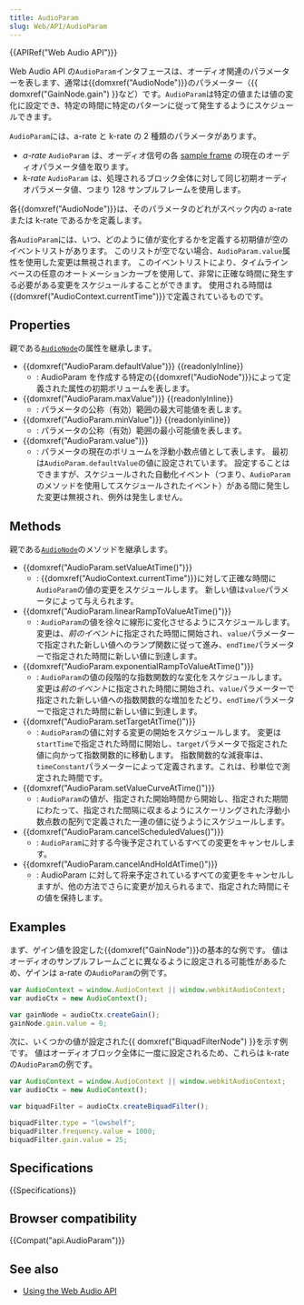 ```yaml
---
title: AudioParam
slug: Web/API/AudioParam
---
```


{{APIRef("Web Audio API")}}

Web Audio API の`AudioParam`インタフェースは、オーディオ関連のパラメーターを表します、通常は{{domxref("AudioNode")}}のパラメーター（{{ domxref("GainNode.gain") }}など）です。`AudioParam`は特定の値または値の変化に設定でき、特定の時間に特定のパターンに従って発生するようにスケジュールできます。

`AudioParam`には、a-rate と k-rate の 2 種類のパラメータがあります。

- _a-rate_ `AudioParam` は、オーディオ信号の各 [sample frame](/ja/docs/Web/API/Web_Audio_API/Basic_concepts_behind_Web_Audio_API#Audio_buffers.3A_frames.2C_samples_and_channels) の現在のオーディオパラメータ値を取ります。
- _k-rate_ `AudioParam` は、処理されるブロック全体に対して同じ初期オーディオパラメータ値、つまり 128 サンプルフレームを使用します。

各{{domxref("AudioNode")}}は、そのパラメータのどれがスペック内の a-rate または k-rate であるかを定義します。

各`AudioParam`には、いつ、どのように値が変化するかを定義する初期値が空のイベントリストがあります。 このリストが空でない場合、`AudioParam.value`属性を使用した変更は無視されます。 このイベントリストにより、タイムラインベースの任意のオートメーションカーブを使用して、非常に正確な時間に発生する必要がある変更をスケジュールすることができます。 使用される時間は{{domxref("AudioContext.currentTime")}}で定義されているものです。

## Properties

親である[`AudioNode`](/ja/docs/Web/API/AudioNode)の属性を継承します。

- {{domxref("AudioParam.defaultValue")}} {{readonlyInline}}
  - : AudioParam を作成する特定の{{domxref("AudioNode")}}によって定義された属性の初期ボリュームを表します。
- {{domxref("AudioParam.maxValue")}} {{readonlyInline}}
  - : パラメータの公称（有効）範囲の最大可能値を表します。
- {{domxref("AudioParam.minValue")}} {{readonlyinline}}
  - : パラメータの公称（有効）範囲の最小可能値を表します。
- {{domxref("AudioParam.value")}}
  - : パラメータの現在のボリュームを浮動小数点値として表します。 最初は`AudioParam.defaultValue`の値に設定されています。 設定することはできますが、スケジュールされた自動化イベント（つまり、`AudioParam`のメソッドを使用してスケジュールされたイベント）がある間に発生した変更は無視され、例外は発生しません。

## Methods

親である[`AudioNode`](/ja/docs/Web/API/AudioNode)のメソッドを継承します。

- {{domxref("AudioParam.setValueAtTime()")}}
  - : {{domxref("AudioContext.currentTime")}}に対して正確な時間に`AudioParam`の値の変更をスケジュールします。 新しい値は`value`パラメータによって与えられます。
- {{domxref("AudioParam.linearRampToValueAtTime()")}}
  - : `AudioParam`の値を徐々に線形に変化させるようにスケジュールします。 変更は、*前のイベント*に指定された時間に開始され、`value`パラメーターで指定された新しい値へのランプ関数に従って進み、`endTime`パラメーターで指定された時間に新しい値に到達します。
- {{domxref("AudioParam.exponentialRampToValueAtTime()")}}
  - : `AudioParam`の値の段階的な指数関数的な変化をスケジュールします。 変更は*前のイベント*に指定された時間に開始され、`value`パラメーターで指定された新しい値への指数関数的な増加をたどり、`endTime`パラメーターで指定された時間に新しい値に到達します。
- {{domxref("AudioParam.setTargetAtTime()")}}
  - : `AudioParam`の値に対する変更の開始をスケジュールします。 変更は`startTime`で指定された時間に開始し、`target`パラメータで指定された値に向かって指数関数的に移動します。 指数関数的な減衰率は、`timeConstant`パラメーターによって定義されます。これは、秒単位で測定された時間です。
- {{domxref("AudioParam.setValueCurveAtTime()")}}
  - : `AudioParam`の値が、指定された開始時間から開始し、指定された期間にわたって、指定された間隔に収まるようにスケーリングされた浮動小数点数の配列で定義された一連の値に従うようにスケジュールします。
- {{domxref("AudioParam.cancelScheduledValues()")}}
  - : `AudioParam`に対する今後予定されているすべての変更をキャンセルします。
- {{domxref("AudioParam.cancelAndHoldAtTime()")}}
  - : AudioParam に対して将来予定されているすべての変更をキャンセルしますが、他の方法でさらに変更が加えられるまで、指定された時間にその値を保持します。

## Examples

まず、ゲイン値を設定した{{domxref("GainNode")}}の基本的な例です。 値はオーディオのサンプルフレームごとに異なるように設定される可能性があるため、ゲインは a-rate の`AudioParam`の例です。

```js
var AudioContext = window.AudioContext || window.webkitAudioContext;
var audioCtx = new AudioContext();

var gainNode = audioCtx.createGain();
gainNode.gain.value = 0;
```

次に、いくつかの値が設定された{{ domxref("BiquadFilterNode") }}を示す例です。 値はオーディオブロック全体に一度に設定されるため、これらは k-rate の`AudioParam`の例です。

```js
var AudioContext = window.AudioContext || window.webkitAudioContext;
var audioCtx = new AudioContext();

var biquadFilter = audioCtx.createBiquadFilter();

biquadFilter.type = "lowshelf";
biquadFilter.frequency.value = 1000;
biquadFilter.gain.value = 25;
```

## Specifications

{{Specifications}}

## Browser compatibility

{{Compat("api.AudioParam")}}

## See also

- [Using the Web Audio API](/ja/docs/Web_Audio_API/Using_Web_Audio_API)
